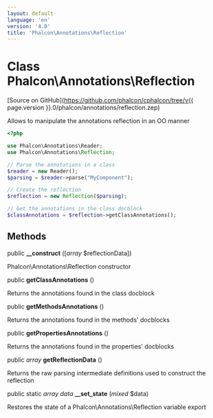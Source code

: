 ```yaml
---
layout: default
language: 'en'
version: '4.0'
title: 'Phalcon\Annotations\Reflection'
---
```


# Class **Phalcon\Annotations\Reflection**

[Source on GitHub](https://github.com/phalcon/cphalcon/tree/v{{ page.version }}.0/phalcon/annotations/reflection.zep)

Allows to manipulate the annotations reflection in an OO manner

```php
<?php

use Phalcon\Annotations\Reader;
use Phalcon\Annotations\Reflection;

// Parse the annotations in a class
$reader = new Reader();
$parsing = $reader->parse("MyComponent");

// Create the reflection
$reflection = new Reflection($parsing);

// Get the annotations in the class docblock
$classAnnotations = $reflection->getClassAnnotations();

```

## Methods

public **__construct** ([*array* $reflectionData])

Phalcon\Annotations\Reflection constructor

public **getClassAnnotations** ()

Returns the annotations found in the class docblock

public **getMethodsAnnotations** ()

Returns the annotations found in the methods' docblocks

public **getPropertiesAnnotations** ()

Returns the annotations found in the properties' docblocks

public *array* **getReflectionData** ()

Returns the raw parsing intermediate definitions used to construct the reflection

public static *array data* **__set_state** (*mixed* $data)

Restores the state of a Phalcon\Annotations\Reflection variable export